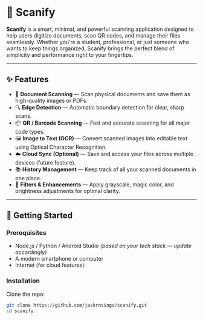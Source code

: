 # 📸 Scanify

**Scanify** is a smart, minimal, and powerful scanning application designed to help users digitize documents, scan QR codes, and manage their files seamlessly. Whether you're a student, professional, or just someone who wants to keep things organized, Scanify brings the perfect blend of simplicity and performance right to your fingertips.

---

## ✨ Features

- 📄 **Document Scanning** — Scan physical documents and save them as high-quality images or PDFs.
- 🔍 **Edge Detection** — Automatic boundary detection for clear, sharp scans.
- 📦 **QR / Barcode Scanning** — Fast and accurate scanning for all major code types.
- 🖼️ **Image to Text (OCR)** — Convert scanned images into editable text using Optical Character Recognition.
- ☁️ **Cloud Sync (Optional)** — Save and access your files across multiple devices (future feature).
- 📚 **History Management** — Keep track of all your scanned documents in one place.
- 🎨 **Filters & Enhancements** — Apply grayscale, magic color, and brightness adjustments for optimal clarity.

---

## 🚀 Getting Started

### Prerequisites

- Node.js / Python / Android Studio *(based on your tech stack — update accordingly)*
- A modern smartphone or computer
- Internet (for cloud features)

### Installation

Clone the repo:

```bash
git clone https://github.com/jaskrnsings/scanify.git
cd scanify
